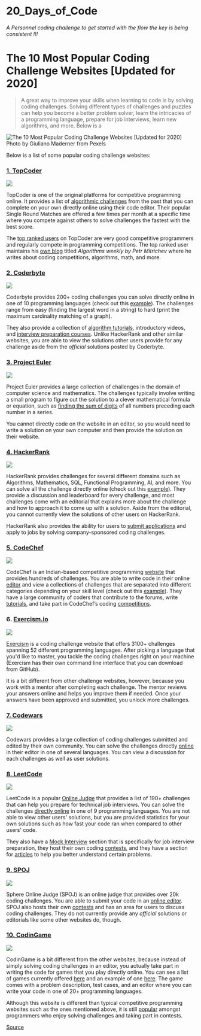 # 20_Days_of_Code

_A Personnel coding challenge to get started with the flow the key is being consistent !!!_


# The 10 Most Popular Coding Challenge Websites [Updated for 2020]

> A great way to improve your skills when learning to code is by solving coding challenges. Solving different types of challenges and puzzles can help you become a better problem solver, learn the intricacies of a programming language, prepare for job interviews, learn new algorithms, and more. Below is a

![The 10 Most Popular Coding Challenge Websites [Updated for 2020]](https://cdn-media-1.freecodecamp.org/images/1*vmGJG77e-nLnKlv-tUgf5w.jpeg)
Photo by Giuliano Maderner from Pexels



Below is a list of some popular coding challenge websites:

### [1\. TopCoder](https://www.topcoder.com/challenges/?pageIndex=1)

![](https://cdn-media-1.freecodecamp.org/images/MTryRL4uVza1V87ERWY26L4cFeqD2rgAnW1f)

TopCoder is one of the original platforms for competitive programming online. It provides a list of [algorithmic challenges](https://www.topcoder.com/community/how-it-works/) from the past that you can complete on your own directly online using their code editor. Their popular Single Round Matches are offered a few times per month at a specific time where you compete against others to solve challenges the fastest with the best score.

The [top ranked users](https://www.topcoder.com/tc?module=AlgoRank) on TopCoder are very good competitive programmers and regularly compete in programming competitions. The top ranked user maintains his [own blog](http://petr-mitrichev.blogspot.com/) titled _Algorithms weekly by Petr Mitrichev_ where he writes about coding competitions, algorithms, math, and more.

### [2\. Coderbyte](https://www.coderbyte.com/)

![](https://cdn-media-1.freecodecamp.org/images/sP6ow4n2alliqp5L-p5fVRQC9W0GTws1B9Ig)

Coderbyte provides 200+ coding challenges you can solve directly online in one of 10 programming languages (check out this [example](https://www.coderbyte.com/information/First%20Factorial)). The challenges range from easy (finding the largest word in a string) to hard (print the maximum cardinality matching of a graph).

They also provide a collection of [algorithm tutorials](https://www.coderbyte.com/algorithm/tree-traversal-algorithms), introductory videos, and [interview preparation courses](https://www.coderbyte.com/course/google-interview-questions). Unlike HackerRank and other similar websites, you are able to view the solutions other users provide for any challenge aside from the _official_ solutions posted by Coderbyte.

### [3\. Project Euler](https://projecteuler.net/)

![](https://cdn-media-1.freecodecamp.org/images/plhA-E3btLLYRvc4hi3WxmUpAhu3aoef1o0V)

Project Euler provides a large collection of challenges in the domain of computer science and mathematics. The challenges typically involve writing a small program to figure out the solution to a clever mathematical formula or equation, such as [finding the sum of digits](https://projecteuler.net/problem=551) of all numbers preceding each number in a series.

You cannot directly code on the website in an editor, so you would need to write a solution on your own computer and then provide the solution on their website.

### [4\. HackerRank](https://www.hackerrank.com/domains)

![](https://cdn-media-1.freecodecamp.org/images/dOpMtufto0gLZiyDOHZ4BVF58S-z393wRlcu)

HackerRank provides challenges for several different domains such as Algorithms, Mathematics, SQL, Functional Programming, AI, and more. You can solve all the challenge directly online (check out this [example](https://www.hackerrank.com/challenges/simple-array-sum)). They provide a discussion and leaderboard for every challenge, and most challenges come with an editorial that explains more about the challenge and how to approach it to come up with a solution. Aside from the editorial, you cannot currently view the solutions of other users on HackerRank.

HackerRank also provides the ability for users to [submit applications](https://www.hackerrank.com/jobs/common-app) and apply to jobs by solving company-sponsored coding challenges.

### [5\. CodeChef](https://www.codechef.com/)

![](https://cdn-media-1.freecodecamp.org/images/81eunsDYPAqBSC8KwPpBxhPFTHiqGXp70kMa)

CodeChef is an Indian-based competitive programming [website](https://en.wikipedia.org/wiki/CodeChef) that provides hundreds of challenges. You are able to write code in their online [editor](https://www.codechef.com/ide) and view a collections of challenges that are separated into different categories depending on your skill level (check out this [example](https://www.codechef.com/problems/TREEFUN)). They have a large community of coders that contribute to the forums, write [tutorials](https://www.codechef.com/wiki/tutorial-paying), and take part in CodeChef’s coding [competitions](https://www.codechef.com/contests/).

### 6\. [Exercism.io](https://exercism.io/)

![](https://www.freecodecamp.org/news/content/images/2019/12/Screen-Shot-2019-12-11-at-8.14.45-AM.png)

[Exercism](https://exercism.io/) is a coding challenge website that offers 3100+ challenges spanning 52 different programming languages. After picking a language that you'd like to master, you tackle the coding challenges right on your machine (Exercism has their own command line interface that you can download from GitHub).

It is a bit different from other challenge websites, however, because you work with a mentor after completing each challenge. The mentor reviews your answers online and helps you improve them if needed. Once your answers have been approved and submitted, you unlock more challenges.

### [7\. Codewars](https://www.codewars.com/)

![](https://cdn-media-1.freecodecamp.org/images/QR7cVhZ7FGb6HjaEDu4N5Co1eTMNTbo1JFzq)

Codewars provides a large collection of coding challenges submitted and edited by their own community. You can solve the challenges directly [online](https://www.codewars.com/kata/trailing-zeros-in-factorials-in-any-given-integer-base/train/javascript) in their editor in one of several languages. You can view a discussion for each challenges as well as user solutions.

### [8\. LeetCode](https://leetcode.com/)

![](https://cdn-media-1.freecodecamp.org/images/RzWKVwPaLY2SRsWFWk93ZNlzcg8V0Yeav5t7)

LeetCode is a popular [Online Judge](https://en.wikipedia.org/wiki/Online_judge) that provides a list of 190+ challenges that can help you prepare for technical job interviews. You can solve the challenges [directly online](https://leetcode.com/problems/merge-k-sorted-lists/) in one of 9 programming languages. You are not able to view other users' solutions, but you are provided statistics for your own solutions such as how fast your code ran when compared to other users' code.

They also have a [Mock Interview](https://leetcode.com/mockinterview/) section that is specifically for job interview preparation, they host their own coding [contests](https://leetcode.com/contest/), and they have a section for [articles](https://leetcode.com/articles/recursive-approach-segment-trees-range-sum-queries-lazy-propagation/) to help you better understand certain problems.

### [9\. SPOJ](http://www.spoj.com/)

![](https://cdn-media-1.freecodecamp.org/images/MF3wP06V24C7jal2f8NRvAVhS-tAA2vbNDTL)

Sphere Online Judge (SPOJ) is an online judge that provides over 20k coding challenges. You are able to submit your code in an [online editor](http://www.spoj.com/problems/TETRA/). SPOJ also hosts their own [contests](http://www.spoj.com/contests/) and has an area for users to discuss coding challenges. They do not currently provide any _official_ solutions or editorials like some other websites do, though.

### [10\. CodinGame](https://www.codingame.com/)

![](https://cdn-media-1.freecodecamp.org/images/6l08ZCKDOaoY1TH-PHHHac26McA-c1tIDOPU)

CodinGame is a bit different from the other websites, because instead of simply solving coding challenges in an editor, you actually take part in writing the code for games that you play directly online. You can see a list of games currently offered [here](https://www.codingame.com/training) and an example of one [here](https://www.codingame.com/ide/puzzle/there-is-no-spoon-episode-1). The game comes with a problem description, test cases, and an editor where you can write your code in one of 20+ programming languages.

Although this website is different than typical competitive programming websites such as the ones mentioned above, it is still [popular](https://techcrunch.com/2015/11/11/with-codingame-learning-to-code-becomes-a-game/) amongst programmers who enjoy solving challenges and taking part in contests.


[Source](https://www.freecodecamp.org/news/the-10-most-popular-coding-challenge-websites-of-2016-fb8a5672d22f/)